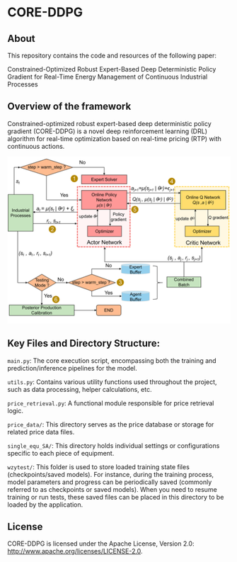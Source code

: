 # CORE-DDPG
## About
This repository contains the code and resources of the following paper:

Constrained-Optimized Robust Expert-Based Deep Deterministic Policy Gradient for Real-Time Energy Management of Continuous Industrial Processes

## Overview of the framework
Constrained-optimized robust expert-based deep deterministic policy gradient (CORE-DDPG) is a novel deep reinforcement learning (DRL) algorithm for real-time optimization based on real-time pricing (RTP) with continuous actions. 

<p align="center">
<img  src="CORE-DDPG.png"> 
</p>

## Key Files and Directory Structure:
`main.py`: The core execution script, encompassing both the training and prediction/inference pipelines for the model.

`utils.py`: Contains various utility functions used throughout the project, such as data processing, helper calculations, etc.

`price_retrieval.py`: A functional module responsible for price retrieval logic.

`price_data/`: This directory serves as the price database or storage for related price data files.

`single_equ_SA/`: This directory holds individual settings or configurations specific to each piece of equipment.

`wzytest/`: This folder is used to store loaded training state files (checkpoints/saved models). For instance, during the training process, model parameters and progress can be periodically saved (commonly referred to as checkpoints or saved models). When you need to resume training or run tests, these saved files can be placed in this directory to be loaded by the application.

## License
CORE-DDPG is licensed under the Apache License, Version 2.0: http://www.apache.org/licenses/LICENSE-2.0.


